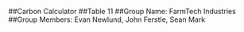 ##Carbon Calculator
##Table 11
##Group Name: FarmTech Industries
##Group Members: Evan Newlund, John Ferstle, Sean Mark
